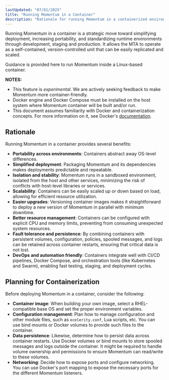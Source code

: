 ```yaml
---
lastUpdated: "07/01/2025"
title: "Running Momentum in a Container"
description: "Rationale for running Momentum in a containerized environment, and instructions for doing so."
---
```



Running Momentum in a container is a strategic move toward simplifying deployment, increasing portability, and standardizing runtime environments through development, staging and production. It allows the MTA to operate as a self-contained, version-controlled unit that can be easily replicated and scaled.

Guidance is provided here to run Momentum inside a Linux-based container.

**NOTES:**

- This feature is *experimental*. We are actively seeking feedback to make Momentum more container-friendly.
- Docker engine and Docker Compose must be installed on the host system where Momentum container will be built and/or run.
- This document assumes familiarity with Docker and containerization concepts. For more information on it, see Docker's [documentation](https://docs.docker.com/).

## <a name="containers.benefits"></a> Rationale

Running Momentum in a container provides several benefits:
- **Portability across environments**: Containers abstract away OS-level differences.
- **Simplified deployment**: Packaging Momentum and its dependencies makes deployments predictable and repeatable.
- **Isolation and stability**: Momentum runs in a sandboxed environment, isolated from the host and other services, minimizing the risk of conflicts with host-level libraries or services.
- **Scalability**: Containers can be easily scaled up or down based on load, allowing for efficient resource utilization.
- **Easier upgrades**: Versioning container images makes it straightforward to deploy a new version of Momentum in parallel with minimum downtime.
- **Better resource management**: Containers can be configured with explicit CPU and memory limits, preventing from consuming unexpected system resources.
- **Fault tolerance and persistence**: By combining containers with persistent volumes, configuration, policies, spooled messages, and logs can be retained across container restarts, ensuring that critical data is not lost.
- **DevOps and automation friendly**: Containers integrate well with CI/CD pipelines, Docker Compose, and orchestration tools (like Kubernetes and Swarm), enabling fast testing, staging, and deployment cycles.

## <a name="containers.planning"></a> Planning for Containerization

Before deploying Momentum in a container, consider the following:
- **Container image**: When building your own image, select a RHEL-compatible base OS and set the proper environment variables.
- **Configuration management**: Plan how to manage configuration and other module files, such as `ecelerity.conf`, Lua scripts, etc. You can use bind mounts or Docker volumes to provide such files to the container.
- **Data persistence**: Likewise, determine how to persist data across container restarts. Use Docker volumes or bind mounts to store spooled messages and logs outside the container. It might be required to handle volume ownership and permissions to ensure Momentum can read/write to these volumes.
- **Networking**: Decide how to expose ports and configure networking. You can use Docker's port mapping to expose the necessary ports for the different Momentum listeners.
